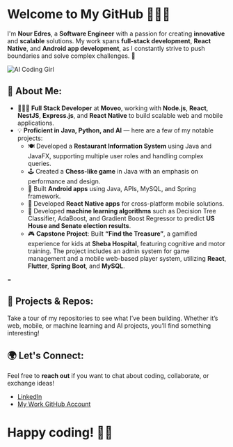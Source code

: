 # Welcome to My GitHub 👋🏻🚀

I'm **Nour Edres**, a **Software Engineer** with a passion for creating **innovative** and **scalable** solutions. My work spans **full-stack development**, **React Native**, and **Android app development**, as I constantly strive to push boundaries and solve complex challenges. 🎯

![AI Coding Girl](./An_illustration_of_a_young_female_developer_coding.png)

## 🌟 About Me:
- 👩🏻‍💻 **Full Stack Developer** at **Moveo**, working with **Node.js**, **React**, **NestJS**, **Express.js**, and **React Native** to build scalable web and mobile applications.
- 💡 **Proficient in Java, Python, and AI** — here are a few of my notable projects:
  - 🍽️ Developed a **Restaurant Information System** using Java and JavaFX, supporting multiple user roles and handling complex queries.
  - 🕹️ Created a **Chess-like game** in Java with an emphasis on performance and design.
  - 📱 Built **Android apps** using Java, APIs, MySQL, and Spring framework.
  - 📱 Developed **React Native apps** for cross-platform mobile solutions.
  - 🤖 Developed **machine learning algorithms** such as Decision Tree Classifier, AdaBoost, and Gradient Boost Regressor to predict **US House and Senate election results**.
  - 🎮 **Capstone Project**: Built **“Find the Treasure”**, a gamified experience for kids at **Sheba Hospital**, featuring cognitive and motor training. The project includes an admin system for game management and a mobile web-based player system, utilizing **React**, **Flutter**, **Spring Boot**, and **MySQL**.

=
## 🚀 Projects & Repos:
Take a tour of my repositories to see what I’ve been building. Whether it’s web, mobile, or machine learning and AI projects, you’ll find something interesting!

## 🌍 Let's Connect:
Feel free to **reach out** if you want to chat about coding, collaborate, or exchange ideas!
- [LinkedIn](https://www.linkedin.com/in/nour-edres-29b728244/)
- [My Work GitHub Account](https://github.com/NourMoveo)

**Happy coding!** 🎉✨
=
